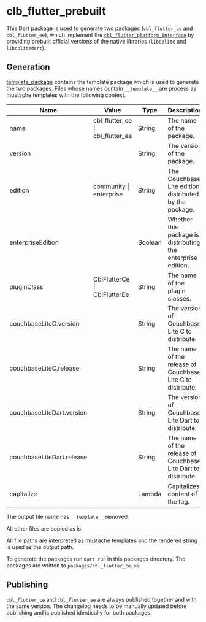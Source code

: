 # clb_flutter_prebuilt

This Dart package is used to generate two packages (`cbl_flutter_ce` and
`cbl_flutter_ee`), which implement the
[`cbl_flutter_platform_interface`](../cbl_flutter_platform_interface) by
providing prebuilt official versions of the native libraries (`libcblite` and
`libcblitedart`).

## Generation

[template_package](./template_package) contains the template package which is
used to generate the two packages. Files whose names contain `__template__` are
process as mustache templates with the following context.

| Name                      | Value                            | Type    | Description                                                   |
| ------------------------- | -------------------------------- | ------- | ------------------------------------------------------------- |
| name                      | cbl_flutter_ce \| cbl_flutter_ee | String  | The name of the package.                                      |
| version                   |                                  | String  | The version of the package.                                   |
| edition                   | community \| enterprise          | String  | The Couchbase Lite edition distributed by the package.        |
| enterpriseEdition         |                                  | Boolean | Whether this package is distributing the enterprise edition.  |
| pluginClass               | CblFlutterCe \| CblFlutterEe     | String  | The name of the plugin classes.                               |
| couchbaseLiteC.version    |                                  | String  | The version of Couchbase Lite C to distribute.                |
| couchbaseLiteC.release    |                                  | String  | The name of the release of Couchbase Lite C to distribute.    |
| couchbaseLiteDart.version |                                  | String  | The version of Couchbase Lite Dart to distribute.             |
| couchbaseLiteDart.release |                                  | String  | The name of the release of Couchbase Lite Dart to distribute. |
| capitalize                |                                  | Lambda  | Capitalizes content of the tag.                               |

The output file name has `__template__` removed.

All other files are copied as is.

All file paths are interpreted as mustache templates and the rendered string is
used as the output path.

To generate the packages run `dart run` in this packages directory. The packages
are written to `packages/cbl_flutter_ce|ee`.

## Publishing

`cbl_flutter_ce` and `cbl_flutter_ee` are always published together and with the
same version. The changelog needs to be manually updated before publishing and
is published identically for both packages.
